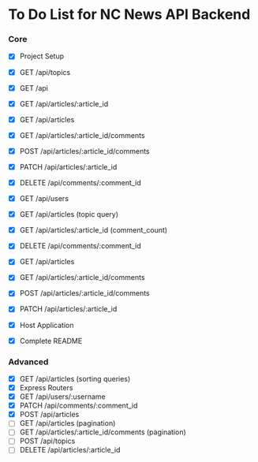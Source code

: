 # To Do List for NC News API Backend

### Core

- [x] Project Setup
- [x] GET /api/topics
- [x] GET /api
- [x] GET /api/articles/:article_id
- [x] GET /api/articles
- [x] GET /api/articles/:article_id/comments
- [x] POST /api/articles/:article_id/comments
- [x] PATCH /api/articles/:article_id
- [x] DELETE /api/comments/:comment_id
- [x] GET /api/users
- [x] GET /api/articles (topic query)
- [x] GET /api/articles/:article_id (comment_count)
- [x] DELETE /api/comments/:comment_id
- [x] GET /api/articles
- [x] GET /api/articles/:article_id/comments
- [x] POST /api/articles/:article_id/comments
- [x] PATCH /api/articles/:article_id
- [x] Host Application
- [x] Complete README


### Advanced

- [x] GET /api/articles (sorting queries)
- [x] Express Routers
- [x] GET /api/users/:username
- [x] PATCH /api/comments/:comment_id
- [x] POST /api/articles
- [ ] GET /api/articles (pagination)
- [ ] GET /api/articles/:article_id/comments (pagination)
- [ ] POST /api/topics
- [ ] DELETE /api/articles/:article_id